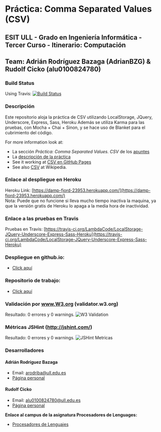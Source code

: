# Práctica: Comma Separated Values (CSV)
## ESIT ULL - Grado en Ingeniería Informática - Tercer Curso - Itinerario: Computación
## Team: Adrián Rodríguez Bazaga (AdrianBZG) & Rudolf Cicko (alu0100824780)

### Build Status

Using Travis:
[![Build Status](https://travis-ci.org/LambdaCode/LocalStorage-JQuery-Underscore-Express-Sass-Heroku.svg?branch=master)](https://travis-ci.org/LambdaCode/LocalStorage-JQuery-Underscore-Express-Sass-Heroku)

### Descripción

Este repositorio aloja la práctica de CSV utilizando LocalStorage, JQuery, Underscore, Express, Sass, Heroku
Además se utiliza Karma para las pruebas, con Mocha + Chai + Sinon, y se hace uso de Blanket para el cubrimiento del código.

For more information look at:

* La sección *Práctica: Comma Separated Values. CSV* de los [apuntes](http://crguezl.github.io/pl-html/node11.html)
* La [descripción de la práctica](https://casianorodriguezleon.gitbooks.io/pl1516/content/practicas/csv.html)
* See it working at [CSV en GitHub Pages](http://crguezl.github.io/csv/)
* See also [CSV](http://en.wikipedia.org/wiki/Comma-separated_values) at Wikipedia.

### Enlace al despliegue en Heroku

Heroku Link: [https://damp-fjord-23953.herokuapp.com/](https://damp-fjord-23953.herokuapp.com/)<br>
Nota: Puede que no funcione si lleva mucho tiempo inactiva la maquina, ya que la versión gratis de Heroku lo apaga a la media hora de inactividad.

### Enlace a las pruebas en Travis

Pruebas en Travis: [https://travis-ci.org/LambdaCode/LocalStorage-JQuery-Underscore-Express-Sass-Heroku](https://travis-ci.org/LambdaCode/LocalStorage-JQuery-Underscore-Express-Sass-Heroku)<br>

### Despliegue en github.io:
* [Click aquí](http://lambdacode.github.io/LocalStorage-JQuery-Underscore-Express-Sass-Heroku)

### Repositorio de trabajo:
* [Click aquí](https://github.com/LambdaCode/LocalStorage-JQuery-Underscore-Express-Sass-Heroku)

### Validación por www.W3.org (validator.w3.org)
Resultado: 0 errores y 0 warnings.
![W3 Validation](http://i.imgur.com/hqHRNup.png?1 "W3 Validation")

### Métricas JSHint (http://jshint.com/)
Resultado: 0 errores y 0 warnings.
![JSHint Metricas](http://i.imgur.com/4zDVjyW.png?1 "JSHint Metricas")

### Desarrolladores

#### Adrián Rodríguez Bazaga
  - Email: arodriba@ull.edu.es
  - [Página personal](http://adrianbzg.github.io)

#### Rudolf Cicko
  - Email: alu0100824780@ull.edu.es
  - [Página personal](http://alu0100824780.github.io)

**Enlace al campus de la asignatura Procesadores de Lenguages:**

* [Procesadores de Lenguajes](https://campusvirtual.ull.es/1516/course/view.php?id=178)

